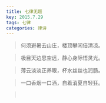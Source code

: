 ```yaml
---
title: 七律无题
key: 2015.7.29
tags: 七律
categories: 律诗
---
```


<blockquote class="blockquote-center">何须避暑去山庄，楼顶攀闲倍清凉。
</blockquote>
<blockquote class="blockquote-center">极目天边思空远，静心身际悟灵光。
</blockquote>
<blockquote class="blockquote-center">薄云淡淡正养眼，杯水丝丝也润肠。
</blockquote>
<blockquote class="blockquote-center">一口香烟一口酒，自着消夏自轻狂。
</blockquote>
<blockquote class="blockquote-center"></br>
</blockquote>
